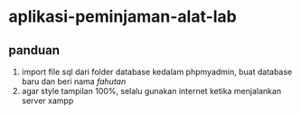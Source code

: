 # aplikasi-peminjaman-alat-lab
## panduan

1. import file sql dari folder database kedalam phpmyadmin, buat database baru dan beri nama *fahutan*
2. agar style tampilan 100%, selalu gunakan internet ketika menjalankan server xampp
